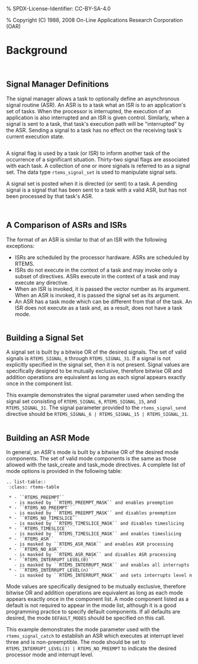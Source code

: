 % SPDX-License-Identifier: CC-BY-SA-4.0

% Copyright (C) 1988, 2008 On-Line Applications Research Corporation (OAR)

# Background

```{index} asynchronous signal routine
```

```{index} ASR
```

## Signal Manager Definitions

The signal manager allows a task to optionally define an asynchronous signal
routine (ASR). An ASR is to a task what an ISR is to an application's set of
tasks. When the processor is interrupted, the execution of an application is
also interrupted and an ISR is given control. Similarly, when a signal is sent
to a task, that task's execution path will be "interrupted" by the ASR.
Sending a signal to a task has no effect on the receiving task's current
execution state.

```{index} rtems_signal_set
```

A signal flag is used by a task (or ISR) to inform another task of the
occurrence of a significant situation. Thirty-two signal flags are associated
with each task. A collection of one or more signals is referred to as a signal
set. The data type `rtems_signal_set` is used to manipulate signal sets.

A signal set is posted when it is directed (or sent) to a task. A pending
signal is a signal that has been sent to a task with a valid ASR, but has not
been processed by that task's ASR.

```{index} ASR vs. ISR
```

```{index} ISR vs. ASR
```

## A Comparison of ASRs and ISRs

The format of an ASR is similar to that of an ISR with the following
exceptions:

- ISRs are scheduled by the processor hardware. ASRs are scheduled by RTEMS.
- ISRs do not execute in the context of a task and may invoke only a subset of
  directives. ASRs execute in the context of a task and may execute any
  directive.
- When an ISR is invoked, it is passed the vector number as its argument. When
  an ASR is invoked, it is passed the signal set as its argument.
- An ASR has a task mode which can be different from that of the task. An ISR
  does not execute as a task and, as a result, does not have a task mode.

```{index} signal set, building
```

## Building a Signal Set

A signal set is built by a bitwise OR of the desired signals. The set of valid
signals is `RTEMS_SIGNAL_0` through `RTEMS_SIGNAL_31`. If a signal is not
explicitly specified in the signal set, then it is not present. Signal values
are specifically designed to be mutually exclusive, therefore bitwise OR and
addition operations are equivalent as long as each signal appears exactly once
in the component list.

This example demonstrates the signal parameter used when sending the signal set
consisting of `RTEMS_SIGNAL_6`, `RTEMS_SIGNAL_15`, and `RTEMS_SIGNAL_31`.
The signal parameter provided to the `rtems_signal_send` directive should be
`RTEMS_SIGNAL_6 | RTEMS_SIGNAL_15 | RTEMS_SIGNAL_31`.

```{index} ASR mode, building
```

## Building an ASR Mode

In general, an ASR's mode is built by a bitwise OR of the desired mode
components. The set of valid mode components is the same as those allowed with
the task_create and task_mode directives. A complete list of mode options is
provided in the following table:

```{eval-rst}
.. list-table::
 :class: rtems-table

 * - ``RTEMS_PREEMPT``
   - is masked by ``RTEMS_PREEMPT_MASK`` and enables preemption
 * - ``RTEMS_NO_PREEMPT``
   - is masked by ``RTEMS_PREEMPT_MASK`` and disables preemption
 * - ``RTEMS_NO_TIMESLICE``
   - is masked by ``RTEMS_TIMESLICE_MASK`` and disables timeslicing
 * - ``RTEMS_TIMESLICE``
   - is masked by ``RTEMS_TIMESLICE_MASK`` and enables timeslicing
 * - ``RTEMS_ASR``
   - is masked by ``RTEMS_ASR_MASK`` and enables ASR processing
 * - ``RTEMS_NO_ASR``
   - is masked by ``RTEMS_ASR_MASK`` and disables ASR processing
 * - ``RTEMS_INTERRUPT_LEVEL(0)``
   - is masked by ``RTEMS_INTERRUPT_MASK`` and enables all interrupts
 * - ``RTEMS_INTERRUPT_LEVEL(n)``
   - is masked by ``RTEMS_INTERRUPT_MASK`` and sets interrupts level n
```

Mode values are specifically designed to be mutually exclusive, therefore
bitwise OR and addition operations are equivalent as long as each mode appears
exactly once in the component list. A mode component listed as a default is
not required to appear in the mode list, although it is a good programming
practice to specify default components. If all defaults are desired, the mode
`DEFAULT_MODES` should be specified on this call.

This example demonstrates the mode parameter used with the
`rtems_signal_catch` to establish an ASR which executes at interrupt level
three and is non-preemptible. The mode should be set to
`RTEMS_INTERRUPT_LEVEL(3) | RTEMS_NO_PREEMPT` to indicate the desired
processor mode and interrupt level.

